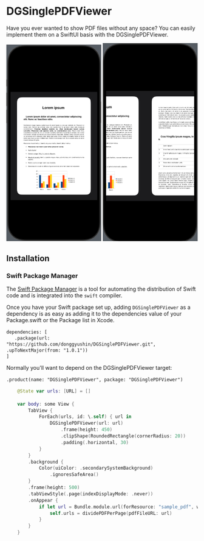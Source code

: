 # DGSinglePDFViewer

Have you ever wanted to show PDF files without any space? You can easily implement them on a SwiftUI basis with the DGSinglePDFViewer.

<div>
   <img src="https://raw.githubusercontent.com/donggyushin/DGSinglePDFViewer/refs/heads/develop/screenshots/1.png" width=250 />
   <img src="https://raw.githubusercontent.com/donggyushin/DGSinglePDFViewer/refs/heads/develop/screenshots/2.png" width=250 />
</div>

## Installation

### Swift Package Manager

The [Swift Package Manager](https://www.swift.org/documentation/package-manager/) is a tool for automating the distribution of Swift code and is integrated into the `swift` compiler.

Once you have your Swift package set up, adding `DGSinglePDFViewer` as a dependency is as easy as adding it to the dependencies value of your Package.swift or the Package list in Xcode.

```
dependencies: [
   .package(url: "https://github.com/donggyushin/DGSinglePDFViewer.git", .upToNextMajor(from: "1.0.1"))
]
```

Normally you'll want to depend on the DGSinglePDFViewer target:

```
.product(name: "DGSinglePDFViewer", package: "DGSinglePDFViewer")
```

```swift
    @State var urls: [URL] = []
    
    var body: some View {
        TabView {
            ForEach(urls, id: \.self) { url in
                DGSinglePDFViewer(url: url)
                    .frame(height: 450)
                    .clipShape(RoundedRectangle(cornerRadius: 20))
                    .padding(.horizontal, 30)
            }
        }
        .background {
            Color(uiColor: .secondarySystemBackground)
                .ignoresSafeArea()
        }
        .frame(height: 500)
        .tabViewStyle(.page(indexDisplayMode: .never))
        .onAppear {
            if let url = Bundle.module.url(forResource: "sample_pdf", withExtension: "pdf") {
                self.urls = dividePDFPerPage(pdfFileURL: url)
            }
        }
    }
```
